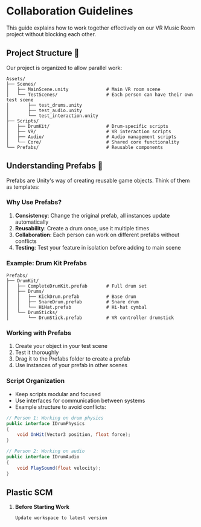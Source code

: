 # Collaboration Guidelines

This guide explains how to work together effectively on our VR Music Room project without blocking each other.

## Project Structure 📁

Our project is organized to allow parallel work:

```
Assets/
├── Scenes/
│   ├── MainScene.unity              # Main VR room scene
│   └── TestScenes/                  # Each person can have their own test scene
│       ├── test_drums.unity
│       ├── test_audio.unity
│       └── test_interaction.unity
├── Scripts/
│   ├── DrumKit/                     # Drum-specific scripts
│   ├── VR/                          # VR interaction scripts
│   ├── Audio/                       # Audio management scripts
│   └── Core/                        # Shared core functionality
└── Prefabs/                         # Reusable components
```

## Understanding Prefabs 🎯

Prefabs are Unity's way of creating reusable game objects. Think of them as templates:

### Why Use Prefabs?
1. **Consistency**: Change the original prefab, all instances update automatically
2. **Reusability**: Create a drum once, use it multiple times
3. **Collaboration**: Each person can work on different prefabs without conflicts
4. **Testing**: Test your feature in isolation before adding to main scene

### Example: Drum Kit Prefabs
```
Prefabs/
├── DrumKit/
│   ├── CompleteDrumKit.prefab       # Full drum set
│   ├── Drums/
│   │   ├── KickDrum.prefab          # Base drum
│   │   ├── SnareDrum.prefab         # Snare drum
│   │   └── HiHat.prefab             # Hi-hat cymbal
│   └── DrumSticks/
│       └── DrumStick.prefab         # VR controller drumstick
```

### Working with Prefabs
1. Create your object in your test scene
2. Test it thoroughly
3. Drag it to the Prefabs folder to create a prefab
4. Use instances of your prefab in other scenes


### Script Organization
- Keep scripts modular and focused
- Use interfaces for communication between systems
- Example structure to avoid conflicts:
```csharp
// Person 1: Working on drum physics
public interface IDrumPhysics
{
    void OnHit(Vector3 position, float force);
}

// Person 2: Working on audio
public interface IDrumAudio
{
    void PlaySound(float velocity);
}

```

## Plastic SCM

1. **Before Starting Work**
   ```
   Update workspace to latest version
   ```